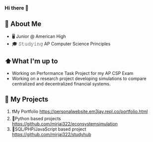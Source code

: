 ### Hi there 👋

<!--
**mirjai322/mirjai322** is a ✨ _special_ ✨ repository because its `README.md` (this file) appears on your GitHub profile.

Here are some ideas to get you started:

- 🔭 I’m currently working on ...
- 🌱 I’m currently learning ...
- 👯 I’m looking to collaborate on ...
- 🤔 I’m looking for help with ...
- 💬 Ask me about ...
- 📫 How to reach me: ...
- 😄 Pronouns: ...
- ⚡ Fun fact: ...
-->
## :book: About Me
- 🖥 Junior @ American High 
- 🎓 𝚂𝚝𝚞𝚍𝚢𝚒𝚗𝚐 AP Computer Science Principles

## ⬆What I'm up to
- Working on Performance Task Project for my AP CSP Exam
- Working on a research project developing simulations to compare centralized and decentralized financial systems. 

## 🔔 My Projects
<!--START_SECTION:activity-->
1. ❗️My Portfolio https://personalwebsite.em3jay.repl.co/portfolio.html
2. 🎉Python based projects https://github.com/mirjai322/econsystemsimulation 
3. 💪SQL/PHP/JavaScript based project   https://github.com/mirjai322/studyhub

<!--END_SECTION:activity-->
